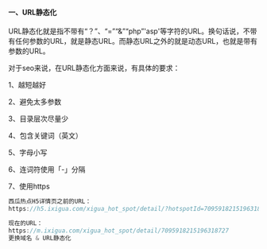 #### 一、URL静态化

URL静态化就是指不带有“？”、“=”“&”“php”'asp'等字符的URL。换句话说，不带有任何参数的URL，就是静态URL。而静态URL之外的就是动态URL，也就是带有参数的URL。

对于seo来说，在URL静态化方面来说，有具体的要求：


1、越短越好

2、避免太多参数

3、目录层次尽量少

4、包含关键词（英文）

5、字母小写

6、连词符使用「-」分隔

7、使用https

```javascript
西瓜热点H5详情页之前的URL：
https://h5.ixigua.com/xigua_hot_spot/detail/?hotspotId=7095918215196318727

现在的URL：
https://m.ixigua.com/xigua_hot_spot/detail/7095918215196318727
更换域名 & URL静态化
```

